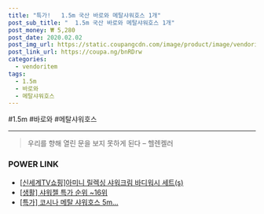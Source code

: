 ```yaml
--- 
title: "특가!   1.5m 국산 바로와 메탈샤워호스 1개" 
post_sub_title: "  1.5m 국산 바로와 메탈샤워호스 1개" 
post_money: ₩ 5,280 
post_date: 2020.02.02 
post_img_url: https://static.coupangcdn.com/image/product/image/vendoritem/2019/02/01/3000227658/bb0c3a02-4b0e-4c34-ba37-576063300f4b.jpg 
post_link_url: https://coupa.ng/bnRDrw 
categories: 
  - vendoritem 
tags: 
  - 1.5m 
  - 바로와 
  - 메탈샤워호스 
--- 
```

  #1.5m #바로와 #메탈샤워호스 
<hr> 

> 우리를 향해 열린 문을 보지 못하게 된다  – 헬렌켈러 


### POWER LINK

* <a href="https://blog.naver.com/santokki14/221786841965" target="_blank">[신세계TV쇼핑]아미니 릴렉싱 샤워크림 바디워시 세트(s)</a>
* <a href="https://blog.naver.com/sakai111/221784535708" target="_blank"> [생활] 샤워젤 특가 순위 ~16위</a>
* <a href="https://blog.naver.com/santokki14/221793091754" target="_blank">[특가] 코시나 메탈 샤워호스 5m...</a>
